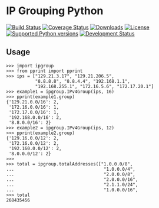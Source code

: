 IP Grouping Python
==================
[![Build
Status](https://travis-ci.org/RyPeck/python-ipgroup.svg?branch=master)](https://travis-ci.org/RyPeck/python-ipgroup) [![Coverage
Status](https://coveralls.io/repos/RyPeck/python-ipgroup/badge.png)](https://coveralls.io/r/RyPeck/python-ipgroup) [![Downloads](https://pypip.in/download/ipgroup/badge.svg)](https://pypi.python.org/pypi/ipgroup/ ) [![License](https://pypip.in/license/ipgroup/badge.svg)](https://pypi.python.org/pypi/ipgroup/) [![Supported Python versions](https://pypip.in/py_versions/ipgroup/badge.svg)](https://pypi.python.org/pypi/ipgroup/) [![Development Status](https://pypip.in/status/ipgroup/badge.svg)](https://pypi.python.org/pypi/ipgroup/)

## Usage

~~~
>>> import ipgroup
>>> from pprint import pprint
>>> ips = ["129.21.3.17", "129.21.206.5", 
           "8.8.8.8", "8.8.4.4", "192.168.1.1",
           "192.168.255.1", "172.16.5.6", "172.17.20.1"]
>>> example1 = ipgroup.IPv4Group(ips, 16)
>>> pprint(example1.group)
{'129.21.0.0/16': 2,
 '172.16.0.0/16': 1,
 '172.17.0.0/16': 1,
 '192.168.0.0/16': 2,
 '8.8.0.0/16': 2}
>>> example2 = ipgroup.IPv4Group(ips, 12)
>>> pprint(example2.group)
{'129.16.0.0/12': 2, 
 '172.16.0.0/12': 2, 
 '192.160.0.0/12': 2, 
 '8.0.0.0/12': 2}
>>> 
>>> total = ipgroup.totalAddresses(["1.0.0.0/8",
...                                  "1.0.0.0/4",
...                                  "2.0.0.0/8",
...                                  "2.0.0.0/16",
...                                  "2.1.1.0/24",
...                                  "1.0.0.0/16",
>>> total
268435456
~~~
